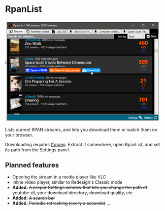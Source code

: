 # RpanList
![A screenshot](https://raw.githubusercontent.com/cilekli-link/RpanList/master/screenshot.png)

Lists current RPAN streams, and lets you download them or watch them on your browser.

Downloading requires [ffmpeg](https://ffmpeg.org/download.html). Extract it somewhere, open RpanList, and set its path from the Settings panel.

## Planned features
- Opening the stream in a media player like VLC
- Inline video player, similar to Redesign's Classic mode
- **Added:** ~~A proper Settings window that lets you change the path of youtube-dl, your download directory, download quality, etc~~
- **Added:** ~~A search bar~~
- **Added:** ~~Periodic refreshing (every x seconds)~~
...
